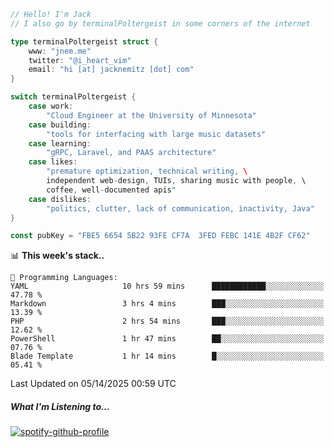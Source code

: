 ```go
// Hello! I'm Jack
// I also go by terminalPoltergeist in some corners of the internet

type terminalPoltergeist struct {
    www: "jnem.me"
    twitter: "@i_heart_vim"
    email: "hi [at] jacknemitz [dot] com"
}

switch terminalPoltergeist {
    case work:
        "Cloud Engineer at the University of Minnesota"
    case building:
        "tools for interfacing with large music datasets"
    case learning:
        "gRPC, Laravel, and PAAS architecture"
    case likes:
        "premature optimization, technical writing, \
        independent web-design, TUIs, sharing music with people, \
        coffee, well-documented apis"
    case dislikes:
        "politics, clutter, lack of communication, inactivity, Java"
}

const pubKey = "FBE5 6654 5B22 93FE CF7A  3FED FEBC 141E 4B2F CF62"
```

<!--START_SECTION:waka-->
📊 **This week's stack..** 

```text
💬 Programming Languages: 
YAML                     10 hrs 59 mins      ████████████░░░░░░░░░░░░░   47.78 % 
Markdown                 3 hrs 4 mins        ███░░░░░░░░░░░░░░░░░░░░░░   13.39 % 
PHP                      2 hrs 54 mins       ███░░░░░░░░░░░░░░░░░░░░░░   12.62 % 
PowerShell               1 hr 47 mins        ██░░░░░░░░░░░░░░░░░░░░░░░   07.76 % 
Blade Template           1 hr 14 mins        █░░░░░░░░░░░░░░░░░░░░░░░░   05.41 % 
```


 Last Updated on 05/14/2025 00:59 UTC
<!--END_SECTION:waka-->

##### What I'm Listening to...

[![spotify-github-profile](https://jnem.me/listening-item?maxAge=2592000)](https://jnem.me/listening)
